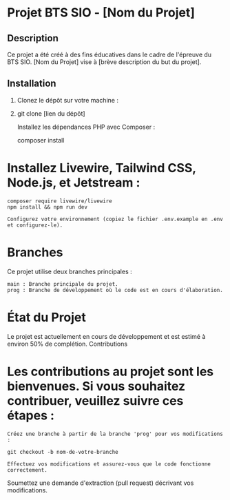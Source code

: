 # Projet BTS SIO - [Nom du Projet]

## Description

Ce projet a été créé à des fins éducatives dans le cadre de l'épreuve du BTS SIO. [Nom du Projet] vise à [brève description du but du projet].

## Installation

1. Clonez le dépôt sur votre machine :
2. 
   git clone [lien du dépôt]

    Installez les dépendances PHP avec Composer :

    composer install

# Installez Livewire, Tailwind CSS, Node.js, et Jetstream :
    composer require livewire/livewire
    npm install && npm run dev

    Configurez votre environnement (copiez le fichier .env.example en .env et configurez-le).

# Branches

Ce projet utilise deux branches principales :

    main : Branche principale du projet.
    prog : Branche de développement où le code est en cours d'élaboration.

# État du Projet

Le projet est actuellement en cours de développement et est estimé à environ 50% de complétion.
Contributions

# Les contributions au projet sont les bienvenues. Si vous souhaitez contribuer, veuillez suivre ces étapes :

    Créez une branche à partir de la branche 'prog' pour vos modifications :

    git checkout -b nom-de-votre-branche

    Effectuez vos modifications et assurez-vous que le code fonctionne correctement.

Soumettez une demande d'extraction (pull request) décrivant vos modifications.
